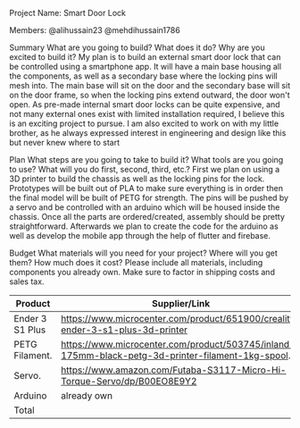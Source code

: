 Project Name:
Smart Door Lock

Members:
@alihussain23
@mehdihussain1786

Summary
What are you going to build? What does it do? Why are you excited to build it?
My plan is to build an external smart door lock that can be controlled using a smartphone app. It will have a main base housing all the components, as well as a secondary base where the locking pins will mesh into. The main base will sit on the door and the secondary base will sit on the door frame, so when the locking pins extend outward, the door won't open.  As pre-made internal smart door locks can be quite expensive, and not many external ones exist with limited installation required, I believe this is an exciting project to pursue. I am also excited to work on with my little brother, as he always expressed interest in engineering and design like this but never knew where to start  

Plan
What steps are you going to take to build it? What tools are you going to use? What will you do first, second, third, etc.?
First we plan on using a 3D printer to build the chassis as well as the locking pins for the lock. Prototypes will be built out of PLA to make sure everything is in order then the final model will be built of PETG for strength. The pins will be pushed by a servo and be controlled with an arduino which will be housed inside the chassis. Once all the parts are ordered/created, assembly should be pretty straightforward. Afterwards we plan to create the code for the arduino as well as develop the mobile app through the help of flutter and firebase. 

Budget
What materials will you need for your project? Where will you get them? How much does it cost? Please include all materials, including components you already own. Make sure to factor in shipping costs and sales tax.

| Product         | Supplier/Link                                                                                        | Cost     |
| --------------- | ---------------------------------------------------------------------------------------------------- | ------   |
| Ender 3 S1 Plus    | https://www.microcenter.com/product/651900/creality-ender-3-s1-plus-3d-printer            | $454    |
| PETG Filament.  | https://www.microcenter.com/product/503745/inland-175mm-black-petg-3d-printer-filament-1kg-spool.    | purchasing myself |
| Servo.          | https://www.amazon.com/Futaba-S3117-Micro-Hi-Torque-Servo/dp/B00EO8E9Y2                              | $32     |
|Arduino | already own|  |
| Total           |                                                                                                      | $486 |


